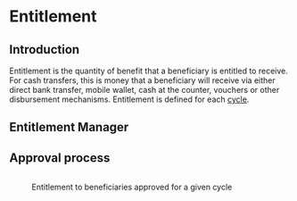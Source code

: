 # Entitlement

## Introduction

Entitlement is the quantity of benefit that a beneficiary is entitled to receive. For cash transfers, this is money that a beneficiary will receive via either direct bank transfer, mobile wallet, cash at the counter, vouchers or other disbursement mechanisms. Entitlement is defined for each [cycle](../beneficiary-management/disbursement-cycles.md).

## Entitlement Manager

## Approval process

<figure><img src="https://lh4.googleusercontent.com/Vbs5pMclvYLGON4eqOP2K0A9nkIUfsJz19myeTUM6WEqncf7lqros4YysgdicziYofqMEnGqmvRcbSnd9xGINkSwu2m8KPLNwIEFlSG6Y80A7i9_WGE9v4diA6iPM7sMSBqDlANvKJzrmlk=s2048" alt=""><figcaption><p>Entitlement to beneficiaries approved for a given cycle</p></figcaption></figure>
